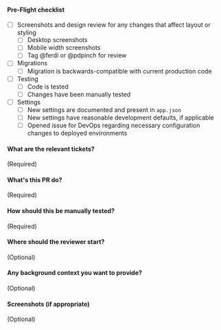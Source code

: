 #### Pre-Flight checklist

- [ ] Screenshots and design review for any changes that affect layout or styling
  - [ ] Desktop screenshots
  - [ ] Mobile width screenshots
  - [ ] Tag @ferdi or @pdpinch for review
- [ ] Migrations
  - [ ] Migration is backwards-compatible with current production code
- [ ] Testing
  - [ ] Code is tested
  - [ ] Changes have been manually tested
- [ ] Settings
  - [ ] New settings are documented and present in `app.json`
  - [ ] New settings have reasonable development defaults, if applicable
  - [ ] Opened issue for DevOps regarding necessary configuration changes to deployed environments

#### What are the relevant tickets?
(Required)

#### What's this PR do?
(Required)

#### How should this be manually tested?
(Required)

#### Where should the reviewer start?
(Optional)

#### Any background context you want to provide?
(Optional)

#### Screenshots (if appropriate)
(Optional)
